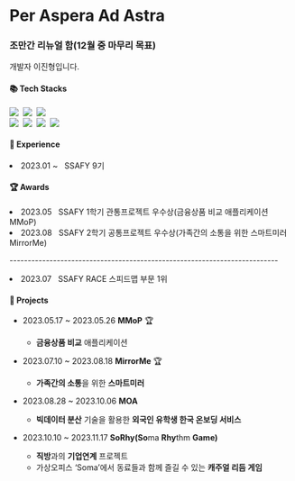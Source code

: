 # Per Aspera Ad Astra
### 조만간 리뉴얼 함(12월 중 마무리 목표)

개발자 이진형입니다.

#### 📚 Tech Stacks
<p>
  <img src="https://img.shields.io/badge/Python-3766AB?style=flat-square&logo=Python&logoColor=white"/></a>&nbsp
<!--   <img src="https://img.shields.io/badge/Java-007396?style=flat-square&logo=Java&logoColor=white"/></a>&nbsp -->
  <img src="https://img.shields.io/badge/Javascript-ffb13b?style=flat-square&logo=javascript&logoColor=white"/></a>&nbsp
  <img src="https://img.shields.io/badge/-C%23-512BD4?logo=Csharp&style=flat-square"/></a>&nbsp
  
  <br>
  <img src="https://img.shields.io/badge/React-2496ED?style=flat-square&logo=React&logoColor=white"/></a>&nbsp 
  <img src="https://img.shields.io/badge/HTML5-D24939?style=flat-square&logo=HTML5&logoColor=white"/></a>&nbsp
  <img src="https://img.shields.io/badge/css-1572B6?style=flat-square&logo=css3&logoColor=white">&nbsp
  <img src="https://camo.githubusercontent.com/7d40774762a6559831664bbeb1b3d4e6b55ca155467da23c89cf8207cb063d64/68747470733a2f2f696d672e736869656c64732e696f2f62616467652f5675652e6a732d3446433038443f7374796c653d666c61742d737175617265266c6f676f3d5675652e6a73266c6f676f436f6c6f723d7768697465"/></a>&nbsp
</p>

#### 💼 Experience
<p>
  <li>2023.01 ~ &nbsp SSAFY 9기</li>
</p>

#### 🏆 Awards
<p>
  <li>2023.05 &nbsp SSAFY 1학기 관통프로젝트 우수상(금융상품 비교 애플리케이션 MMoP)</li>
  <li>2023.08 &nbsp SSAFY 2학기 공통프로젝트 우수상(가족간의 소통을 위한 스마트미러 MirrorMe)</li>
  <p>--------------------------------------------------------------------------</p>
  <li>2023.07 &nbsp SSAFY RACE 스피드맵 부문 1위</li>
</p>

#### 📁 Projects
- 2023.05.17 ~ 2023.05.26    **MMoP** 🏆
    - **금융상품 비교** 애플리케이션

- 2023.07.10 ~ 2023.08.18    **MirrorMe** 🏆
    - **가족간의 소통**을 위한 **스마트미러**

- 2023.08.28 ~ 2023.10.06     **MOA**
    - **빅데이터 분산** 기술을 활용한 **외국인 유학생 한국 온보딩 서비스**

- 2023.10.10 ~ 2023.11.17     **SoRhy(So**ma **Rhy**thm ****Game**)**
    - **직방**과의 **기업연계** 프로젝트
    - 가상오피스 ‘Soma’에서 동료들과 함께 즐길 수 있는 **캐주얼 리듬 게임**

<!--
**LeeJ1nHyeong/LeeJ1nHyeong** is a ✨ _special_ ✨ repository because its `README.md` (this file) appears on your GitHub profile.

Here are some ideas to get you started:

- 🔭 I’m currently working on ...
- 🌱 I’m currently learning ...
- 👯 I’m looking to collaborate on ...
- 🤔 I’m looking for help with ...
- 💬 Ask me about ...
- 📫 How to reach me: ...
- 😄 Pronouns: ...
- ⚡ Fun fact: ...
-->
